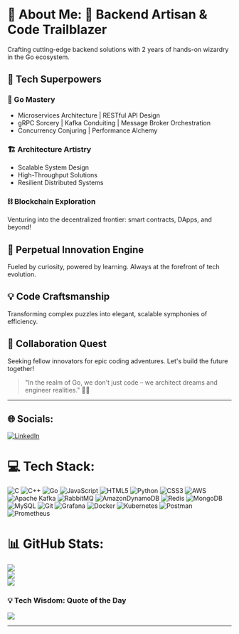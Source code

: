 # 💫 About Me: 🌟 Backend Artisan & Code Trailblazer

Crafting cutting-edge backend solutions with 2 years of hands-on wizardry in the Go ecosystem.

## 🚀 Tech Superpowers

### 🔧 Go Mastery
- Microservices Architecture | RESTful API Design
- gRPC Sorcery | Kafka Conduiting | Message Broker Orchestration
- Concurrency Conjuring | Performance Alchemy

### 🏗️ Architecture Artistry
- Scalable System Design
- High-Throughput Solutions
- Resilient Distributed Systems

### ⛓️ Blockchain Exploration
Venturing into the decentralized frontier: smart contracts, DApps, and beyond!

## 🌱 Perpetual Innovation Engine
Fueled by curiosity, powered by learning. Always at the forefront of tech evolution.

## 💡 Code Craftsmanship
Transforming complex puzzles into elegant, scalable symphonies of efficiency.

## 🤝 Collaboration Quest
Seeking fellow innovators for epic coding adventures. Let's build the future together!

> "In the realm of Go, we don't just code – we architect dreams and engineer realities." 🐹✨
---

## 🌐 Socials:
[![LinkedIn](https://img.shields.io/badge/LinkedIn-%230077B5.svg?logo=linkedin&logoColor=white)](https://linkedin.com/in/bipen-adhikari-02-06-2001) 

# 💻 Tech Stack:
![C](https://img.shields.io/badge/c-%2300599C.svg?style=plastic&logo=c&logoColor=white) ![C++](https://img.shields.io/badge/c++-%2300599C.svg?style=plastic&logo=c%2B%2B&logoColor=white) ![Go](https://img.shields.io/badge/go-%2300ADD8.svg?style=plastic&logo=go&logoColor=white) ![JavaScript](https://img.shields.io/badge/javascript-%23323330.svg?style=plastic&logo=javascript&logoColor=%23F7DF1E) ![HTML5](https://img.shields.io/badge/html5-%23E34F26.svg?style=plastic&logo=html5&logoColor=white) ![Python](https://img.shields.io/badge/python-3670A0?style=plastic&logo=python&logoColor=ffdd54) ![CSS3](https://img.shields.io/badge/css3-%231572B6.svg?style=plastic&logo=css3&logoColor=white) ![AWS](https://img.shields.io/badge/AWS-%23FF9900.svg?style=plastic&logo=amazon-aws&logoColor=white) ![Apache Kafka](https://img.shields.io/badge/Apache%20Kafka-000?style=plastic&logo=apachekafka) ![RabbitMQ](https://img.shields.io/badge/rabbitmq-FF6600?style=plastic&logo=rabbitmq&logoColor=white) ![AmazonDynamoDB](https://img.shields.io/badge/Amazon%20DynamoDB-4053D6?style=plastic&logo=Amazon%20DynamoDB&logoColor=white) ![Redis](https://img.shields.io/badge/redis-%23DD0031.svg?style=plastic&logo=redis&logoColor=white) ![MongoDB](https://img.shields.io/badge/MongoDB-%234ea94b.svg?style=plastic&logo=mongodb&logoColor=white) ![MySQL](https://img.shields.io/badge/mysql-4479A1.svg?style=plastic&logo=mysql&logoColor=white) ![Git](https://img.shields.io/badge/git-%23F05033.svg?style=plastic&logo=git&logoColor=white) ![Grafana](https://img.shields.io/badge/grafana-%23F46800.svg?style=plastic&logo=grafana&logoColor=white) ![Docker](https://img.shields.io/badge/docker-%230db7ed.svg?style=plastic&logo=docker&logoColor=white) ![Kubernetes](https://img.shields.io/badge/kubernetes-%23326ce5.svg?style=plastic&logo=kubernetes&logoColor=white) ![Postman](https://img.shields.io/badge/Postman-FF6C37?style=plastic&logo=postman&logoColor=white) ![Prometheus](https://img.shields.io/badge/Prometheus-E6522C?style=plastic&logo=Prometheus&logoColor=white)
# 📊 GitHub Stats:
![](https://github-readme-stats.vercel.app/api?username=nash567&theme=dark&hide_border=true&include_all_commits=false&count_private=false)<br/>
![](https://github-readme-streak-stats.herokuapp.com/?user=nash567&theme=dark&hide_border=true)<br/>
![](https://github-readme-stats.vercel.app/api/top-langs/?username=nash567&theme=dark&hide_border=true&include_all_commits=false&count_private=false&layout=compact)

### 💡 Tech Wisdom: Quote of the Day
![](https://quotes-github-readme.vercel.app/api?type=horizontal&theme=merko)

---
